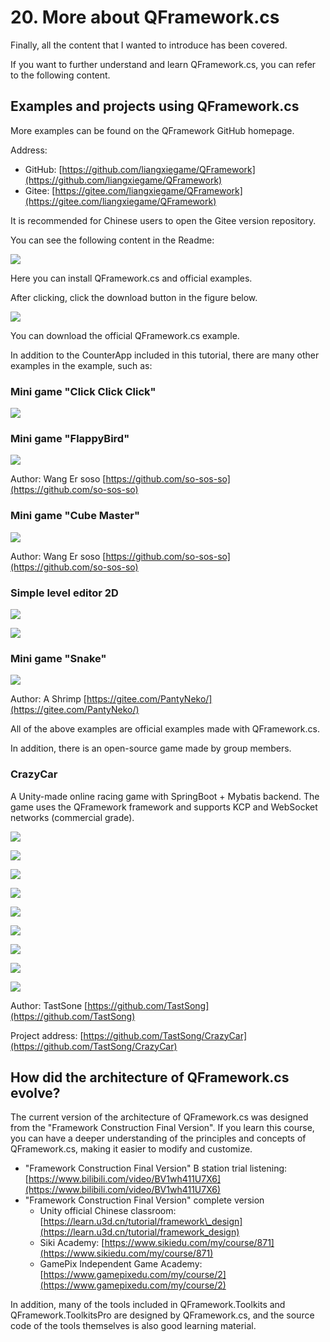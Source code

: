 # 20. More about QFramework.cs

Finally, all the content that I wanted to introduce has been covered.

If you want to further understand and learn QFramework.cs, you can refer to the following content.

## Examples and projects using QFramework.cs

More examples can be found on the QFramework GitHub homepage.

Address:

*   GitHub: [https://github.com/liangxiegame/QFramework](https://github.com/liangxiegame/QFramework)
*   Gitee: [https://gitee.com/liangxiegame/QFramework](https://gitee.com/liangxiegame/QFramework)

It is recommended for Chinese users to open the Gitee version repository.

You can see the following content in the Readme:

[![](https://file.liangxiegame.com/26d4141d-b622-4fed-8dd3-f87979ae5c25.png)](https://file.liangxiegame.com/26d4141d-b622-4fed-8dd3-f87979ae5c25.png)

Here you can install QFramework.cs and official examples.

After clicking, click the download button in the figure below.

[![](https://file.liangxiegame.com/78c1b225-4cfb-4f0c-ab98-33049e2068f2.png)](https://file.liangxiegame.com/78c1b225-4cfb-4f0c-ab98-33049e2068f2.png)

You can download the official QFramework.cs example.

In addition to the CounterApp included in this tutorial, there are many other examples in the example, such as:

### Mini game "Click Click Click"

[![](https://file.liangxiegame.com/5a10aa95-4c93-4dae-acec-667a113c30ca.gif)](https://file.liangxiegame.com/5a10aa95-4c93-4dae-acec-667a113c30ca.gif)

### Mini game "FlappyBird"

[![](https://file.liangxiegame.com/9845122b-93d9-4106-a027-2d7c129a096a.gif)](https://file.liangxiegame.com/9845122b-93d9-4106-a027-2d7c129a096a.gif)

Author: Wang Er soso [https://github.com/so-sos-so](https://github.com/so-sos-so)

### Mini game "Cube Master"

[![](https://file.liangxiegame.com/f51abab0-9dc9-478b-b1f1-67f2cd588477.gif)](https://file.liangxiegame.com/f51abab0-9dc9-478b-b1f1-67f2cd588477.gif)

Author: Wang Er soso [https://github.com/so-sos-so](https://github.com/so-sos-so)

### Simple level editor 2D

[![](https://file.liangxiegame.com/6492498b-6c22-478d-8785-9f43453c34db.gif)](https://file.liangxiegame.com/6492498b-6c22-478d-8785-9f43453c34db.gif)

[![](https://file.liangxiegame.com/34b775c6-6a49-4141-9b9a-1377a6c15673.gif)](https://file.liangxiegame.com/34b775c6-6a49-4141-9b9a-1377a6c15673.gif)

### Mini game "Snake"

[![](https://file.liangxiegame.com/ac70d14e-ea89-445d-899e-06f18f11f8d1.gif)](https://file.liangxiegame.com/ac70d14e-ea89-445d-899e-06f18f11f8d1.gif)

Author: A Shrimp [https://gitee.com/PantyNeko/](https://gitee.com/PantyNeko/)

All of the above examples are official examples made with QFramework.cs.

In addition, there is an open-source game made by group members.

### CrazyCar

A Unity-made online racing game with SpringBoot + Mybatis backend. The game uses the QFramework framework and supports KCP and WebSocket networks (commercial grade).

[![](https://file.liangxiegame.com/0ab6cb1d-2374-4aa2-b27d-f04eb72792cd.png)](https://file.liangxiegame.com/0ab6cb1d-2374-4aa2-b27d-f04eb72792cd.png)

[![](https://file.liangxiegame.com/a113dcba-9ba8-4a40-b000-be3b61719ecc.png)](https://file.liangxiegame.com/a113dcba-9ba8-4a40-b000-be3b61719ecc.png)

[![](https://file.liangxiegame.com/9075c10d-6d21-411c-b1a4-7f92a08f9bfa.png)](https://file.liangxiegame.com/9075c10d-6d21-411c-b1a4-7f92a08f9bfa.png)

[![](https://file.liangxiegame.com/32b48b5b-cdcc-433e-b1b2-4b1333211a70.png)](https://file.liangxiegame.com/32b48b5b-cdcc-433e-b1b2-4b1333211a70.png)

  

[![](https://file.liangxiegame.com/bda476e4-0ede-4fd9-a5bb-e993bce8a786.png)](https://file.liangxiegame.com/bda476e4-0ede-4fd9-a5bb-e993bce8a786.png)

[![](https://file.liangxiegame.com/158b0ce0-6e67-47c5-81b5-cee6388dd99c.png)](https://file.liangxiegame.com/158b0ce0-6e67-47c5-81b5-cee6388dd99c.png)

[![](https://file.liangxiegame.com/2bd0ef1f-d639-48e8-8c48-320995d20de4.png)](https://file.liangxiegame.com/2bd0ef1f-d639-48e8-8c48-320995d20de4.png)

[![](https://file.liangxiegame.com/aa337718-b868-41d2-bc6b-2ef51c157481.png)](https://file.liangxiegame.com/aa337718-b868-41d2-bc6b-2ef51c157481.png)

  

[![](https://file.liangxiegame.com/06157781-3271-438c-bf3f-613e6ec00fb0.png)](https://file.liangxiegame.com/06157781-3271-438c-bf3f-613e6ec00fb0.png)

Author: TastSone [https://github.com/TastSong](https://github.com/TastSong)

Project address: [https://github.com/TastSong/CrazyCar](https://github.com/TastSong/CrazyCar)

## How did the architecture of QFramework.cs evolve?

The current version of the architecture of QFramework.cs was designed from the "Framework Construction Final Version". If you learn this course, you can have a deeper understanding of the principles and concepts of QFramework.cs, making it easier to modify and customize.

*   "Framework Construction Final Version" B station trial listening: [https://www.bilibili.com/video/BV1wh411U7X6](https://www.bilibili.com/video/BV1wh411U7X6)
*   "Framework Construction Final Version" complete version
    *   Unity official Chinese classroom: [https://learn.u3d.cn/tutorial/framework\_design](https://learn.u3d.cn/tutorial/framework_design)
    *   Siki Academy: [https://www.sikiedu.com/my/course/871](https://www.sikiedu.com/my/course/871)
    *   GamePix Independent Game Academy: [https://www.gamepixedu.com/my/course/2](https://www.gamepixedu.com/my/course/2)

In addition, many of the tools included in QFramework.Toolkits and QFramework.ToolkitsPro are designed by QFramework.cs, and the source code of the tools themselves is also good learning material.
